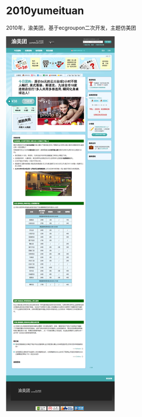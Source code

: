 # 2010yumeituan

2010年，渝美团，基于ecgroupon二次开发，主题仿美团

![截图](https://raw.githubusercontent.com/fr33m44/2010yumeituan/main/yumeituan-screeshot.png)
